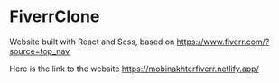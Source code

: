 # FiverrClone
Website built with React and Scss, based on https://www.fiverr.com/?source=top_nav

Here is the link to the website https://mobinakhterfiverr.netlify.app/
